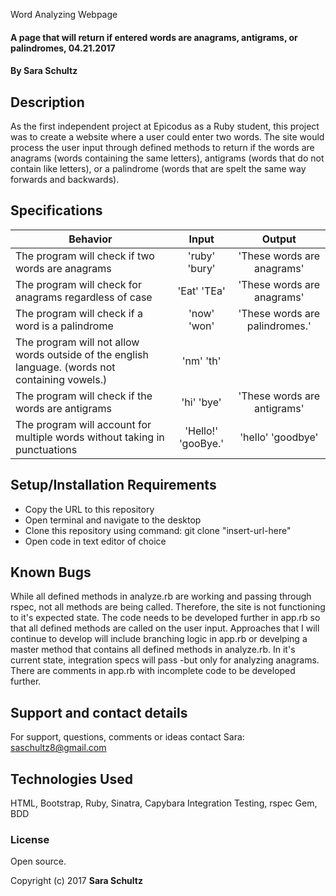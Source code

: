 Word Analyzing Webpage

#### A page that will return if entered words are anagrams, antigrams, or palindromes, 04.21.2017

#### By Sara Schultz

## Description

As the first independent project at Epicodus as a Ruby student, this project was to create a website where a user could enter two words. The site would process the user input through defined methods to return if the words are anagrams (words containing the same letters), antigrams (words that do not contain like letters), or a palindrome (words that are spelt the same way forwards and backwards).

## Specifications

| Behavior | Input | Output |
|----------|:-----:|:------:|
| The program will check if two words are anagrams | 'ruby' 'bury' | 'These words are anagrams' |
| The program will check for anagrams regardless of case  | 'Eat' 'TEa' | 'These words are anagrams' |
| The program will check if a word is a palindrome | 'now' 'won' | 'These words are palindromes.' |
| The program will not allow words outside of the english language. (words not containing vowels.) | 'nm' 'th' | | 'Please enter words in the english language.' |
| The program will check if the words are antigrams | 'hi' 'bye' | 'These words are antigrams' |
| The program will account for multiple words without taking in punctuations | 'Hello!' 'gooBye.' | 'hello' 'goodbye' |

## Setup/Installation Requirements

* Copy the URL to this repository
* Open terminal and navigate to the desktop
* Clone this repository using command: git clone "insert-url-here"
* Open code in text editor of choice

## Known Bugs

While all defined methods in analyze.rb are working and passing through rspec, not all methods are being called. Therefore, the site is not functioning to it's expected state. The code needs to be developed further in app.rb so that all defined methods are called on the user input. Approaches that I will continue to develop will include branching logic in app.rb or develping a master method that contains all defined methods in analyze.rb. In it's current state, integration specs will pass -but only for analyzing anagrams. There are comments in app.rb with incomplete code to be developed further.

## Support and contact details

For support, questions, comments or ideas contact Sara: saschultz8@gmail.com

## Technologies Used

HTML, Bootstrap, Ruby, Sinatra, Capybara Integration Testing, rspec Gem, BDD

### License

Open source.

Copyright (c) 2017 **Sara Schultz**
